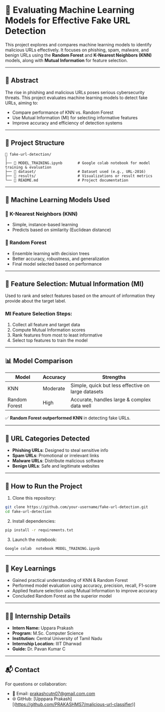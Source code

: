 # 🚨 Evaluating Machine Learning Models for Effective Fake URL Detection

This project explores and compares machine learning models to identify malicious URLs effectively. It focuses on phishing, spam, malware, and benign URLs using the **Random Forest** and **K-Nearest Neighbors (KNN)** models, along with **Mutual Information** for feature selection.

---

## 📘 Abstract

The rise in phishing and malicious URLs poses serious cybersecurity threats. This project evaluates machine learning models to detect fake URLs, aiming to:
- Compare performance of KNN vs. Random Forest
- Use Mutual Information (MI) for selecting informative features
- Improve accuracy and efficiency of detection systems

---

## 📂 Project Structure

```
📁 fake-url-detection/
│
├── 📜 MODEL_TRAINING.ipynb       # Google colab notebook for model training & evaluation
├── 📁 dataset/                   # Dataset used (e.g., URL-2016)
├── 📁 results/                   # Visualizations or result metrics
└── 📄 README.md                  # Project documentation
```

---

## 🧠 Machine Learning Models Used

### 🔹 K-Nearest Neighbors (KNN)
- Simple, instance-based learning
- Predicts based on similarity (Euclidean distance)

### 🔸 Random Forest
- Ensemble learning with decision trees
- Better accuracy, robustness, and generalization
- Final model selected based on performance

---

## 🧪 Feature Selection: Mutual Information (MI)

Used to rank and select features based on the amount of information they provide about the target label.

### MI Feature Selection Steps:
1. Collect all feature and target data
2. Compute Mutual Information scores
3. Rank features from most to least informative
4. Select top features to train the model

---

## 📊 Model Comparison

| Model         | Accuracy | Strengths                             |
|---------------|----------|----------------------------------------|
| KNN           | Moderate | Simple, quick but less effective on large datasets |
| Random Forest | High     | Accurate, handles large & complex data well |

✅ **Random Forest outperformed KNN** in detecting fake URLs.

---

## 🔐 URL Categories Detected

- **Phishing URLs**: Designed to steal sensitive info
- **Spam URLs**: Promotional or irrelevant links
- **Malware URLs**: Distribute malicious software
- **Benign URLs**: Safe and legitimate websites

---

## 🚀 How to Run the Project

1. Clone this repository:
```bash
git clone https://github.com/your-username/fake-url-detection.git
cd fake-url-detection
```

2. Install dependencies:
```bash
pip install -r requirements.txt
```

3. Launch the notebook:
```bash
Google colab  notebook MODEL_TRAINING.ipynb
```

---

## 🎯 Key Learnings

- Gained practical understanding of KNN & Random Forest
- Performed model evaluation using accuracy, precision, recall, F1-score
- Applied feature selection using Mutual Information to improve accuracy
- Concluded Random Forest as the superior model

---

## 👨‍💻 Internship Details

- **Intern Name:** Uppara Prakash  
- **Program:** M.Sc. Computer Science  
- **Institution:** Central University of Tamil Nadu  
- **Internship Location:** IIIT Dharwad  
- **Guide:** Dr. Pavan Kumar C

---

## 📬 Contact

For questions or collaboration:
- 📧 Email: prakashcutn07@gmail.com.com
- 🌐 GitHub: [Upppara Prakash][(https://github.com/PRAKASHMS7/malicious-url-classifier)]


